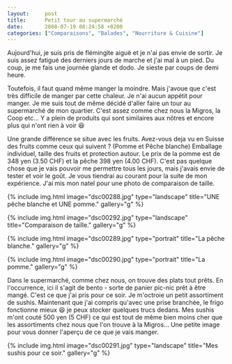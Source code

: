 ```yaml
---
layout:     post
title:      Petit tour au supermarché
date:       2008-07-19 08:24:58 +0200
categories: ["Comparaisons", "Balades", "Nourriture & Cuisine"]
---
```


Aujourd'hui, je suis pris de flémingite aiguë et je n'ai pas envie de sortir. Je suis assez fatigué des derniers jours 
de marche et j'ai mal à un pied. Du coup, je me fais une journée glande et dodo. Je sieste par coups de demi heure.

Toutefois, il faut quand même manger la moindre. Mais j'avoue que c'est très difficile de manger par cette chaleur. Je 
n'ai aucun appétit pour manger. Je me suis tout de même décidé d'aller faire un tour au supermarché de mon quartier. 
C'est assez comme chez nous la Migros, la Coop etc... Y a plein de produits qui sont similaires aux nôtres et encore 
plus qui n'ont rien à voir :laughing:

<!--more-->

Une grande différence se situe avec les fruits. Avez-vous deja vu en Suisse des fruits comme ceux qui suivent ? (Pomme 
et Pêche blanche) Emballage individuel, taille des fruits et protection autour. Le prix de la pomme est de 348 yen 
(3.50 CHF) et la pêche 398 yen (4.00 CHF). C'est pas quelque chose que je vais pouvoir me permettre tous les jours,
mais j'avais envie de tester et voir le goût. Je vous tiendrai au courant pour la suite de mon expérience. J'ai mis mon 
natel pour une photo de comparaison de taille.

<!-- /assets/images/2008-07-19-petit-tour-au-supermarche/dsc00288.jpg -->
{% include img.html
    image="dsc00288.jpg"
    type="landscape"
    title="UNE pêche blanche et UNE pomme."
    gallery="g"
%}

<!-- /assets/images/2008-07-19-petit-tour-au-supermarche/dsc00292.jpg -->
{% include img.html
    image="dsc00292.jpg"
    type="landscape"
    title="Comparaison de taille."
    gallery="g"
%}

<!-- /assets/images/2008-07-19-petit-tour-au-supermarche/dsc00289.jpg -->
{% include img.html
    image="dsc00289.jpg"
    type="portrait"
    title="La pêche blanche."
    gallery="g"
%}

<!-- /assets/images/2008-07-19-petit-tour-au-supermarche/dsc00290.jpg -->
{% include img.html
    image="dsc00290.jpg"
    type="portrait"
    title="La pomme."
    gallery="g"
%}

Dans le supermarché, comme chez nous, on trouve des plats tout prêts. En l'occurrence, ici il s'agit de bento - sorte 
de panier pic-nic prêt à être mangé. C'est ce que j'ai pris pour ce soir. Je m'octroie un petit assortiment de sushis. 
Maintenant que j'ai compris qu'avec une prise branchée, le frigo fonctionne mieux :laughing: je peux stocker quelques 
trucs dedans. Mes sushis m'ont couté 500 yen (5 CHF) ce qui est tout de même bien moins cher que les assortiments chez 
nous que l'on trouve à la Migros... Une petite image pour vous donner l'aperçu de ce que je vais manger.

<!-- /assets/images/2008-07-19-petit-tour-au-supermarche/dsc00291.jpg -->
{% include img.html
    image="dsc00291.jpg"
    type="landscape"
    title="Mes sushis pour ce soir."
    gallery="g"
%}
